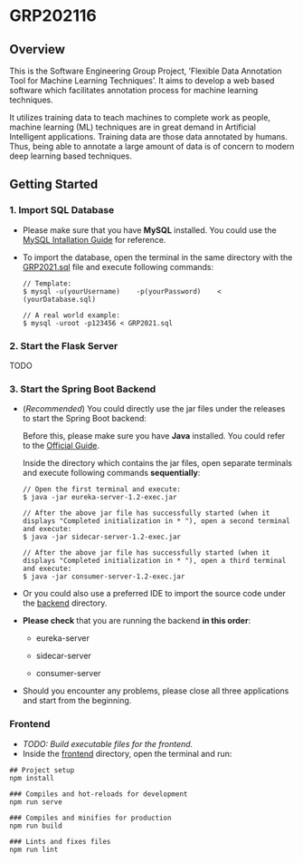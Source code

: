 # GRP202116

## Overview

This is the Software Engineering Group Project, ’Flexible Data Annotation Tool for Machine
Learning Techniques’. It aims to develop a web based software which facilitates annotation
process for machine learning techniques. 

It utilizes training data to teach machines to complete work as people, machine learning (ML)
techniques are in great demand in Artificial Intelligent applications. Training data are
those data annotated by humans. Thus, being able to annotate a large amount of data
is of concern to modern deep learning based techniques.



## Getting Started

### 1. Import SQL Database

+ Please make sure that you have **MySQL** installed. You could use the [MySQL Intallation Guide](https://dev.mysql.com/doc/mysql-installation-excerpt/5.7/en/) for reference.

+ To import the database, open the terminal in the same directory with the  [GRP2021.sql](./SQL/GRP2021.sql) file and execute following commands:

  ```
  // Template:
  $ mysql -u(yourUsername)    -p(yourPassword)    <  (yourDatabase.sql)
  
  // A real world example:
  $ mysql -uroot -p123456 < GRP2021.sql
  ```

  

### 2. Start the Flask Server

TODO

### 3. Start the Spring Boot Backend

+ (*Recommended*) You could directly use the jar files under the releases to start the Spring Boot backend:

  Before this, please make sure you have **Java** installed. You could refer to the [Official Guide](https://www.java.com/en/download/help/download_options.html).
  
  Inside the directory which contains the jar files, open separate terminals and execute following commands **sequentially**:

  ```
  // Open the first terminal and execute:
  $ java -jar eureka-server-1.2-exec.jar
  
  // After the above jar file has successfully started (when it displays "Completed initialization in * "), open a second terminal and execute:
  $ java -jar sidecar-server-1.2-exec.jar
  
  // After the above jar file has successfully started (when it displays "Completed initialization in * "), open a third terminal and execute:
  $ java -jar consumer-server-1.2-exec.jar
  ```

+ Or you could also use a preferred IDE to import the source code under the [backend](./backend/) directory.

+ **Please check** that you are running the backend **in this order**:

  + eureka-server

  + sidecar-server

  + consumer-server

* Should you encounter any problems, please close all three applications and start from the beginning.

### Frontend

+ _TODO: Build executable files for the frontend._
+ Inside the [frontend](./frontend/) directory, open the terminal and run:

```
## Project setup
npm install

### Compiles and hot-reloads for development
npm run serve

### Compiles and minifies for production
npm run build

### Lints and fixes files
npm run lint
```


